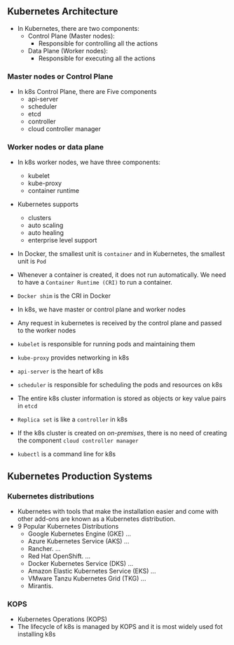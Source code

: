 Kubernetes Architecture
------------------------

* In Kubernetes, there are two components:
    * Control Plane (Master nodes): 
        * Responsible for controlling all the actions
    * Data Plane (Worker nodes): 
        * Responsible for executing all the actions

### Master nodes or Control Plane

* In k8s Control Plane, there are Five components
    * api-server
    * scheduler
    * etcd
    * controller
    * cloud controller manager

### Worker nodes or data plane

* In k8s worker nodes, we have three components:
    * kubelet
    * kube-proxy
    * container runtime

* Kubernetes supports 
    * clusters 
    * auto scaling 
    * auto healing  
    * enterprise level support
* In Docker, the smallest unit is `container` and in Kubernetes, the smallest unit is `Pod`
* Whenever a container is created, it does not run automatically. We need to have a `Container Runtime (CRI)` to run a container.
* `Docker shim` is the CRI in Docker
* In k8s, we have master or control plane and worker nodes
* Any request in kubernetes is received by the control plane and passed to the worker nodes
* `kubelet` is responsible for running pods and maintaining them
* `kube-proxy` provides networking in k8s
* `api-server` is the heart of k8s
* `scheduler` is responsible for scheduling the pods and resources on k8s
* The entire k8s cluster information is stored as objects or key value pairs in `etcd`
* `Replica set` is like a `controller` in k8s
* If the k8s cluster is created on _on-premises_, there is no need of creating the component `cloud controller manager`
* `kubectl` is a command line for k8s

Kubernetes Production Systems
------------------------------

### Kubernetes distributions

* Kubernetes with tools that make the installation easier and come with other add-ons are known as a Kubernetes distribution.
* 9 Popular Kubernetes Distributions
    * Google Kubernetes Engine (GKE) ...
    * Azure Kubernetes Service (AKS) ...
    * Rancher. ...
    * Red Hat OpenShift. ...
    * Docker Kubernetes Service (DKS) ...
    * Amazon Elastic Kubernetes Service (EKS) ...
    * VMware Tanzu Kubernetes Grid (TKG) ...
    * Mirantis.

### KOPS

* Kubernetes Operations (KOPS)
* The lifecycle of k8s is managed by KOPS and it is most widely used fot installing k8s